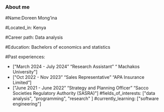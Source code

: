 ### About me
#Name:Doreen Mong’ina

#Located_in: Kenya

#Career path: Data analysis

#Education: Bachelors of economics and statistics

#Past experiences:
  - ["March 2024 - July 2024” “Research Assistant” “ Machakos University"]
  - ["Oct 2022 - Nov 2023” “Sales Representative” “APA Insurance Limited”]
  - ["June 2021 - June 2022” “Strategy and Planning Officer” “Sacco Societies Regulatory Authority (SASRA)"]
#fields_of_interests: ["data analysis", "programming", "research" ]
#currently_learning: ["software engineering"]


